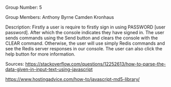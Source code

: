 Group Number: 5  

Group Members:
  Anthony Byrne
  Camden Kronhaus

Description:
Firstly a user is require to firstly sign in using PASSWORD [user password]. After which the console indicates they have signed in. The user sends commands using the Send button and clears the console with the CLEAR command. Otherwise, the user will use simply Redis commands and see the Redis server responses in our console. The user can also click the help button for more information.



Sources:
https://stackoverflow.com/questions/12252613/how-to-parse-the-data-given-in-input-text-using-javascript

https://www.hostingadvice.com/how-to/javascript-md5-library/

